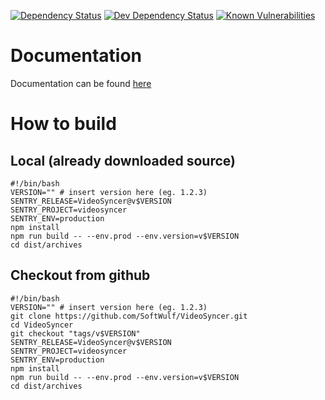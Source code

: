 [![Dependency Status](https://david-dm.org/ElectronicManuel/VideoSyncer/status.svg)](https://david-dm.org/ElectronicManuel/VideoSyncer)
[![Dev Dependency Status](https://david-dm.org/ElectronicManuel/VideoSyncer/dev-status.svg)](https://david-dm.org/ElectronicManuel/VideoSyncer?type=dev)
[![Known Vulnerabilities](https://snyk.io/test/github/ElectronicManuel/VideoSyncer/badge.svg)](https://snyk.io/test/github/ElectronicManuel/VideoSyncer)

# Documentation
Documentation can be found [here](https://doc.vsync.ch)

# How to build
## Local (already downloaded source)
```shell
#!/bin/bash
VERSION="" # insert version here (eg. 1.2.3)
SENTRY_RELEASE=VideoSyncer@v$VERSION
SENTRY_PROJECT=videosyncer
SENTRY_ENV=production
npm install
npm run build -- --env.prod --env.version=v$VERSION
cd dist/archives
```
## Checkout from github
```shell
#!/bin/bash
VERSION="" # insert version here (eg. 1.2.3)
git clone https://github.com/SoftWulf/VideoSyncer.git
cd VideoSyncer
git checkout "tags/v$VERSION"
SENTRY_RELEASE=VideoSyncer@v$VERSION
SENTRY_PROJECT=videosyncer
SENTRY_ENV=production
npm install
npm run build -- --env.prod --env.version=v$VERSION
cd dist/archives
```